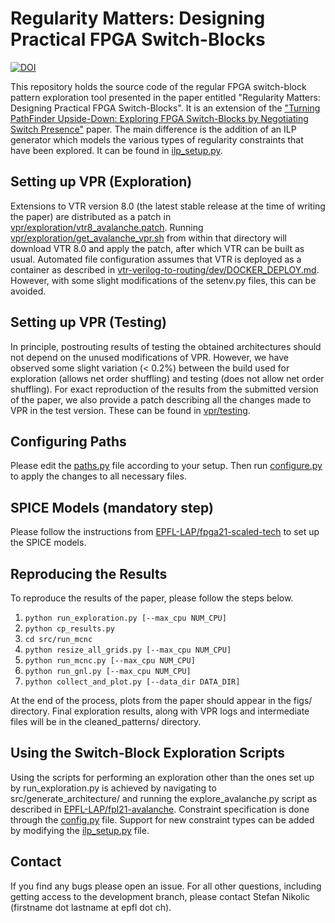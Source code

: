 # Regularity Matters: Designing Practical FPGA Switch-Blocks

[![DOI](https://zenodo.org/badge/555379726.svg)](https://zenodo.org/badge/latestdoi/555379726)

This repository holds the source code of the regular FPGA switch-block pattern exploration tool presented in the paper entitled "Regularity Matters: Designing Practical FPGA Switch-Blocks".
It is an extension of the ["Turning PathFinder Upside-Down: Exploring FPGA Switch-Blocks by Negotiating Switch Presence"](https://github.com/EPFL-LAP/fpl21-avalanche) paper.
The main difference is the addition of an ILP generator which models the various types of regularity constraints that have been explored. It can be found in [ilp_setup.py](https://github.com/EPFL-LAP/fpga23-regularity/blob/main/src/generate_architecture/ilp_setup.py).


## Setting up VPR (Exploration)

Extensions to VTR version 8.0 (the latest stable release at the time of writing the paper) are distributed as a patch in [vpr/exploration/vtr8_avalanche.patch](https://github.com/EPFL-LAP/fpga23-regularity/blob/main/vpr/exploration/vtr8_avalanche.patch).
Running [vpr/exploration/get_avalanche_vpr.sh](https://github.com/EPFL-LAP/fpga23-regularity/blob/main/vpr/exploration/get_avalanche_vpr.sh) from within that directory will download VTR 8.0 and apply the patch, after which VTR can be built as usual.
Automated file configuration assumes that VTR is deployed as a container as described in [vtr-verilog-to-routing/dev/DOCKER_DEPLOY.md](https://github.com/verilog-to-routing/vtr-verilog-to-routing/blob/e5ff75cc76f83ee2a7a5c4bbda0a278e6980239c/dev/DOCKER_DEPLOY.md).
However, with some slight modifications of the setenv.py files, this can be avoided.

## Setting up VPR (Testing)

In principle, postrouting results of testing the obtained architectures should not depend on the unused modifications of VPR. However, we have observed some slight variation (< 0.2%) between the build used for exploration (allows net order shuffling) and testing (does not allow net order shuffling). For exact reproduction of the results from the submitted version of the paper, we also provide a patch describing all the changes made to VPR in the test version. These can be found in [vpr/testing](https://github.com/EPFL-LAP/fpga23-regularity/blob/main/vpr/testing).

## Configuring Paths

Please edit the [paths.py](https://github.com/EPFL-LAP/fpga23-regularity/blob/main/paths.py) file according to your setup. Then run [configure.py](https://github.com/EPFL-LAP/fpga23-regularity/blob/main/configure.py) to apply the changes to all necessary files.



## SPICE Models (mandatory step)

Please follow the instructions from [EPFL-LAP/fpga21-scaled-tech](https://github.com/EPFL-LAP/fpga21-scaled-tech) to set up the SPICE models.

## Reproducing the Results

To reproduce the results of the paper, please follow the steps below.

1. `python run_exploration.py [--max_cpu NUM_CPU]`
2. `python cp_results.py`
3. `cd src/run_mcnc`
4. `python resize_all_grids.py [--max_cpu NUM_CPU]`
5. `python run_mcnc.py [--max_cpu NUM_CPU]`
6. `python run_gnl.py [--max_cpu NUM_CPU]`
7. `python collect_and_plot.py [--data_dir DATA_DIR]`

At the end of the process, plots from the paper should appear in the figs/ directory. Final exploration results, along with VPR logs and intermediate files will be in the cleaned_patterns/ directory.

## Using the Switch-Block Exploration Scripts

Using the scripts for performing an exploration other than the ones set up by run_exploration.py is achieved by navigating to src/generate_architecture/ and running the explore_avalanche.py script as described in [EPFL-LAP/fpl21-avalanche](https://github.com/EPFL-LAP/fpl21-avalanche). Constraint specification is done through the [config.py](https://github.com/EPFL-LAP/fpga23-regularity/blob/main/src/generate_architecture/config.py) file. Support for new constraint types can be added by modifying the [ilp_setup.py](https://github.com/EPFL-LAP/fpga23-regularity/blob/main/src/generate_architecture/ilp_setup.py) file. 

## Contact

If you find any bugs please open an issue. For all other questions, including getting access to the development branch, please contact Stefan Nikolic (firstname dot lastname at epfl dot ch).

